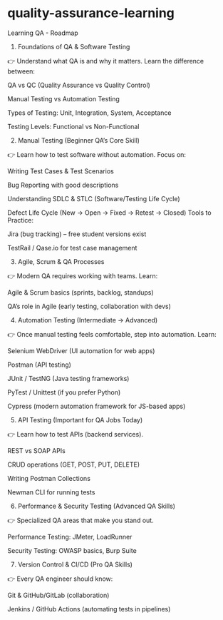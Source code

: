 # quality-assurance-learning
Learning QA - Roadmap

1. Foundations of QA & Software Testing

👉 Understand what QA is and why it matters. Learn the difference between:

QA vs QC (Quality Assurance vs Quality Control)

Manual Testing vs Automation Testing

Types of Testing: Unit, Integration, System, Acceptance

Testing Levels: Functional vs Non-Functional

2. Manual Testing (Beginner QA’s Core Skill)

👉 Learn how to test software without automation. Focus on:

Writing Test Cases & Test Scenarios

Bug Reporting with good descriptions

Understanding SDLC & STLC (Software/Testing Life Cycle)

Defect Life Cycle (New → Open → Fixed → Retest → Closed)
Tools to Practice:

Jira (bug tracking) – free student versions exist

TestRail / Qase.io for test case management

3. Agile, Scrum & QA Processes

👉 Modern QA requires working with teams. Learn:

Agile & Scrum basics (sprints, backlog, standups)

QA’s role in Agile (early testing, collaboration with devs)

4. Automation Testing (Intermediate → Advanced)

👉 Once manual testing feels comfortable, step into automation. Learn:

Selenium WebDriver (UI automation for web apps)

Postman (API testing)

JUnit / TestNG (Java testing frameworks)

PyTest / Unittest (if you prefer Python)

Cypress (modern automation framework for JS-based apps)

5. API Testing (Important for QA Jobs Today)

👉 Learn how to test APIs (backend services).

REST vs SOAP APIs

CRUD operations (GET, POST, PUT, DELETE)

Writing Postman Collections

Newman CLI for running tests

6. Performance & Security Testing (Advanced QA Skills)

👉 Specialized QA areas that make you stand out.

Performance Testing: JMeter, LoadRunner

Security Testing: OWASP basics, Burp Suite

7. Version Control & CI/CD (Pro QA Skills)

👉 Every QA engineer should know:

Git & GitHub/GitLab (collaboration)

Jenkins / GitHub Actions (automating tests in pipelines)
